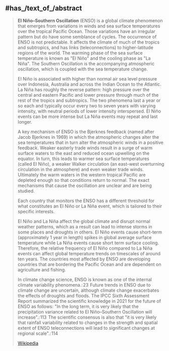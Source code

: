 ﻿---
aliases:
- "El Niño–Southern Oscillation"
- "El Niño"
- "Southern Oscillation"
has_id_wikidata: Q7939
opposite_of: "[[_Standards/WikiData/WD~La_Niña,642867]]"
connects_with:
- "[[_Standards/WikiData/WD~Southern_Oscillation,1423047]]"
- "[[_Standards/WikiData/WD~El_Niño_Current,19949840]]"
different_from: "[[_Standards/WikiData/WD~El_Niño,3050124]]"
part_of: "[[_Standards/WikiData/WD~El_Niño_southern_oscillation,14524818]]"
on_focus_list_of_Wikimedia_project: "[[_Standards/WikiData/WD~WikiProject_Climate_change,15305047]]"
subclass_of: "[[_Standards/WikiData/WD~meteorological_phenomenon,16332653]]"
instance_of: "[[_Standards/WikiData/WD~type_of_meteorological_phenomenon,118733587]]"
video: "http://commons.wikimedia.org/wiki/Special:FilePath/Wetterph%C3%A4nomen%20El%20Ni%C3%B1o%20-%20kurzerkl%C3%A4rt.webm"
Commons_category: "El Niño"
OmegaWiki_Defined_Meaning: 671675
image: "http://commons.wikimedia.org/wiki/Special:FilePath/ENSO%20-%20El%20Ni%C3%B1o.svg"
---

## #has_/text_of_/abstract 

> **El Niño–Southern Oscillation** (ENSO) is a global climate phenomenon that emerges from variations in winds and sea surface temperatures over the tropical Pacific Ocean. Those variations have an irregular pattern but do have some semblance of cycles. The occurrence of ENSO is not predictable. It affects the climate of much of the tropics and subtropics, and has links (teleconnections) to higher-latitude regions of the world. The warming phase of the sea surface temperature is known as "El Niño" and the cooling phase as "La Niña". The Southern Oscillation is the accompanying atmospheric oscillation, which is coupled with the sea temperature change. 
>
> El Niño is associated with higher than normal air sea level pressure over Indonesia, Australia and across the Indian Ocean to the Atlantic. La Niña has roughly the reverse pattern: high pressure over the central and eastern Pacific and lower pressure through much of the rest of the tropics and subtropics. The two phenomena last a year or so each and typically occur every two to seven years with varying intensity, with neutral periods of lower intensity interspersed. El Niño events can be more intense but La Niña events may repeat and last longer. 
>
> A key mechanism of ENSO is the Bjerknes feedback (named after Jacob Bjerknes in 1969) in which the atmospheric changes alter the sea temperatures that in turn alter the atmospheric winds in a positive feedback. Weaker easterly trade winds result in a surge of warm surface waters to the east and reduced ocean upwelling on the equator. In turn, this leads to warmer sea surface temperatures (called El Niño), a weaker Walker circulation (an east-west overturning circulation in the atmosphere) and even weaker trade winds. Ultimately the warm waters in the western tropical Pacific are depleted enough so that conditions return to normal. The exact mechanisms that cause the oscillation are unclear and are being studied. 
>
> Each country that monitors the ENSO has a different threshold for what constitutes an El Niño or La Niña event, which is tailored to their specific interests.
>
> El Niño and La Niña affect the global climate and disrupt normal weather patterns, which as a result can lead to intense storms in some places and droughts in others. El Niño events cause short-term (approximately 1 year in length) spikes in global average surface temperature while La Niña events cause short term surface cooling. Therefore, the relative frequency of El Niño compared to La Niña events can affect global temperature trends on timescales of around ten years. The countries most affected by ENSO are developing countries that are bordering the Pacific Ocean and are dependent on agriculture and fishing. 
>
> In climate change science, ENSO is known as one of the internal climate variability phenomena.: 23  Future trends in ENSO due to climate change are uncertain, although climate change exacerbates the effects of droughts and floods. The IPCC Sixth Assessment Report summarized the scientific knowledge in 2021 for the future of ENSO as follows: "In the long term, it is very likely that the precipitation variance related to El Niño–Southern Oscillation will increase".: 113  The scientific consensus is also that "it is very likely that rainfall variability related to changes in the strength and spatial extent of ENSO teleconnections will lead to significant changes at regional scale".: 114
>
> [Wikipedia](https://en.wikipedia.org/wiki/El%20Ni%C3%B1o%E2%80%93Southern%20Oscillation)

